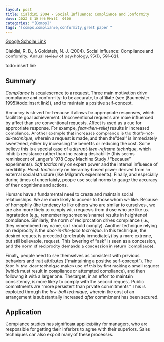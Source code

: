 ```yaml
---
layout: post
title: Cialdini 2004 - Social Influence: Compliance and Conformity
date: 2022-6-19 HH:MM:SS -0600
categories: "[Comps]"
tags: "[comps,compliance,conformity,great paper]"
---
```

[Google Scholar Link](https://scholar.google.com/scholar?hl=en&as_sdt=0%2C45&q=Social+Influence%3A+Compliance+and+Conformity&btnG=)

Cialdini, R. B., & Goldstein, N. J. (2004). Social influence: Compliance and conformity. Annual review of psychology, 55(1), 591-621.

todo: insert link

## Summary
_Compliance_ is acquiescence to a request.  Three main motivation drive compliance and conformity: to be accurate, to affiliate (see [Baumeister 1995](todo:insert link)), and to maintain a positive self-concept.  

Accuracy is strived for because it allows for appropriate responses, which facilitate goal achievement.   Unconventional requests are more influenced by affect than are conventional requests.  Affect is used as a cue for appropriate response.  For example, _fear-then-relief_ results in increased compliance.  Another example that increases compliance is the _that’s-not-all-technique_, wherein a request is made, and then the”deal” is immediately sweetened, either by increasing the benefits or reducing the cost.  Some believe this is a special case of a _disrupt-then-reframe technique_, which inhibits resistance rather than increasing desirability (this seems reminiscent of Langer’s 1978 Copy Machine Study  / “because” experiments). _Soft tactics_ rely on expert power and the internal influence of credibility.  _Harsh tactics_ rely on hierarchy-based power derived from an external social structure (like Milgram’s experiments).  Finally, and especially during times of uncertainty, people use social norms to gauge the accuracy of their cognitions and actions.

Humans have a fundamental need to create and maintain social relationships.  We are more likely to accede to those whom we like.  Because of homophily (the tendency to like others who are similar to ourselves), we are also more likely to comply with requests from those who are like us.  Ingratiation (e.g., remembering someone’s name) results in heightened compliance.  Similarly, the norm of reciprocation drives compliance (i.e., they remembered my name, so I should comply).  Another technique relying on reciprocity is the _door-in-the-face technique_.  In this technique, the desired request is preceded (preferably immediately) by a more extreme, but still believable, request.  This lowering of “ask” is seen as a concession, and the norm of reciprocity demands a concession in return (compliance).

Finally, people need to see themselves as consistent with previous behaviors and trait attributes (“maintaining a positive self-concept”).  The _foot-in-the-door_ technique makes use of this by first making a small request (which must result in compliance or attempted compliance), and then following it with a larger one.  The target, in an effort to maintain consistency, is more likely to comply with the second request.  Public commitments are “more persistent than private commitments.”  This is exploited through the _low-ball technique_, wherein the cost of an arrangement is substantially increased _after_ commitment has been secured.


## Application
Compliance studies has significant applicability for managers, who are responsible for getting their inferiors to agree with their superiors.  Sales techniques can also exploit many of these processes.